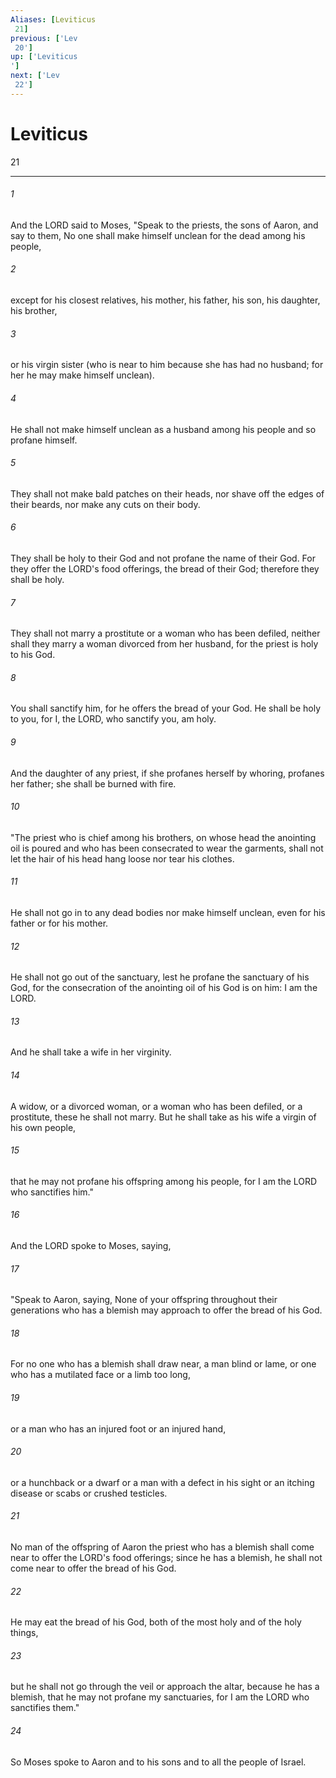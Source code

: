 ```yaml
---
Aliases: [Leviticus 21]
previous: ['Lev 20']
up: ['Leviticus']
next: ['Lev 22']
---
```

# Leviticus 21

***
 

###### 1 
And the LORD said to Moses, "Speak to the priests, the sons of Aaron, and say to them, No one shall make himself unclean for the dead among his people,  

###### 2 
except for his closest relatives, his mother, his father, his son, his daughter, his brother,  

###### 3 
or his virgin sister (who is near to him because she has had no husband; for her he may make himself unclean).  

###### 4 
He shall not make himself unclean as a husband among his people and so profane himself.  

###### 5 
They shall not make bald patches on their heads, nor shave off the edges of their beards, nor make any cuts on their body.  

###### 6 
They shall be holy to their God and not profane the name of their God. For they offer the LORD's food offerings, the bread of their God; therefore they shall be holy.  

###### 7 
They shall not marry a prostitute or a woman who has been defiled, neither shall they marry a woman divorced from her husband, for the priest is holy to his God.  

###### 8 
You shall sanctify him, for he offers the bread of your God. He shall be holy to you, for I, the LORD, who sanctify you, am holy.  

###### 9 
And the daughter of any priest, if she profanes herself by whoring, profanes her father; she shall be burned with fire.  

###### 10 
"The priest who is chief among his brothers, on whose head the anointing oil is poured and who has been consecrated to wear the garments, shall not let the hair of his head hang loose nor tear his clothes.  

###### 11 
He shall not go in to any dead bodies nor make himself unclean, even for his father or for his mother.  

###### 12 
He shall not go out of the sanctuary, lest he profane the sanctuary of his God, for the consecration of the anointing oil of his God is on him: I am the LORD.  

###### 13 
And he shall take a wife in her virginity.  

###### 14 
A widow, or a divorced woman, or a woman who has been defiled, or a prostitute, these he shall not marry. But he shall take as his wife a virgin of his own people,  

###### 15 
that he may not profane his offspring among his people, for I am the LORD who sanctifies him."  

###### 16 
And the LORD spoke to Moses, saying,  

###### 17 
"Speak to Aaron, saying, None of your offspring throughout their generations who has a blemish may approach to offer the bread of his God.  

###### 18 
For no one who has a blemish shall draw near, a man blind or lame, or one who has a mutilated face or a limb too long,  

###### 19 
or a man who has an injured foot or an injured hand,  

###### 20 
or a hunchback or a dwarf or a man with a defect in his sight or an itching disease or scabs or crushed testicles.  

###### 21 
No man of the offspring of Aaron the priest who has a blemish shall come near to offer the LORD's food offerings; since he has a blemish, he shall not come near to offer the bread of his God.  

###### 22 
He may eat the bread of his God, both of the most holy and of the holy things,  

###### 23 
but he shall not go through the veil or approach the altar, because he has a blemish, that he may not profane my sanctuaries, for I am the LORD who sanctifies them."  

###### 24 
So Moses spoke to Aaron and to his sons and to all the people of Israel.
